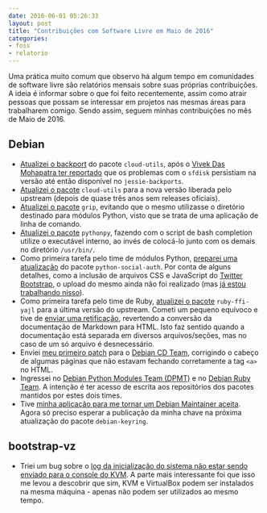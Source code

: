 ```yaml
---
date: 2016-06-01 05:26:33
layout: post
title: "Contribuições com Software Livre em Maio de 2016"
categories:
- foss
- relatorio
---
```


Uma prática muito comum que observo há algum tempo em comunidades de software livre são relatórios mensais sobre suas próprias contribuições. A ideia é informar sobre o que foi feito recentemente, assim como atrair pessoas que possam se interessar em projetos nas mesmas áreas para trabalharem comigo. Sendo assim, seguem minhas contribuições no mês de Maio de 2016.

## Debian

* [Atualizei o backport][cloud-utils-backport-update] do pacote `cloud-utils`, após o [Vivek Das Mohapatra ter reportado][cloud-utils-sfdisk-bug] que os problemas com o `sfdisk` persistiam na versão até então disponível no `jessie-backports`.
* [Atualizei o pacote][cloud-utils-update] `cloud-utils` para a nova versão liberada pelo upstream (depois de quase três anos sem releases oficiais).
* [Atualizei o pacote][grip-update] `grip`, evitando que o mesmo utilizasse o diretório destinado para módulos Python, visto que se trata de uma aplicação de linha de comando.
* [Atualizei o pacote][pythonpy-update] `pythonpy`, fazendo com o script de bash completion utilize o executável interno, ao invés de colocá-lo junto com os demais no diretório `/usr/bin/`.
* Como primeira tarefa pelo time de módulos Python, [preparei uma atualização][python-social-auth-update] do pacote `python-social-auth`. Por conta de alguns detalhes, como a inclusão de arquivos CSS e JavaScript do [Twitter Bootstrap][bootstrap], o upload do mesmo ainda não foi realizado (mas [já estou trabalhando nisso][python-social-auth-repack]).
* Como primeira tarefa pelo time de Ruby, [atualizei o pacote][ruby-yajl-update-1] `ruby-ffi-yajl` para a última versão do upstream. Cometi um pequeno equívoco e tive de [enviar uma retificação][ruby-yajl-update-2], revertendo a conversão da documentação de Markdown para HTML. Isto faz sentido quando a documentação está separada em diversos arquivos/seções, mas no caso de um só arquivo é desnecessário.
* Enviei [meu primeiro patch][debian-cd-html] para o [Debian CD Team][debian-cd-team], corrigindo o cabeço de algumas páginas que não estavam fechando corretamente a tag `<a>` no HTML.
* Ingressei no [Debian Python Modules Team (DPMT)][debian-dpmt] e no [Debian Ruby Team][debian-ruby]. A intenção é ter acesso de escrita aos repositórios dos pacotes mantidos por estes dois times.
* Tive [minha aplicação para me tornar um Debian Maintainer aceita][debian-newmaint-accepted]. Agora só preciso esperar a publicação da minha chave na próxima atualização do pacote `debian-keyring`.

## bootstrap-vz

* Triei um bug sobre o [log da inicialização do sistema não estar sendo enviado para o console do KVM][bvz-console-bug]. A parte mais interessante foi que isso me levou a descobrir que sim, KVM e VirtualBox podem ser instalados na mesma máquina - apenas não podem ser utilizados ao mesmo tempo.


[bootstrap]: https://getbootstrap.com/
[bvz-console-bug]: https://github.com/andsens/bootstrap-vz/pull/320
[cloud-utils-backport-update]: https://lists.debian.org/debian-backports-changes/2016/05/msg00096.html
[cloud-utils-sfdisk-bug]: https://lists.debian.org/debian-cloud/2016/05/msg00014.html
[cloud-utils-update]: https://lists.debian.org/debian-devel-changes/2016/05/msg02129.html
[debian-cd-html]: https://lists.debian.org/debian-cd/2016/05/msg00057.html
[debian-cd-team]: https://wiki.debian.org/Teams/DebianCd
[debian-dpmt]: https://wiki.debian.org/Teams/PythonModulesTeam
[debian-newmaint-accepted]: https://bugs.debian.org/cgi-bin/bugreport.cgi?bug=821296#10
[debian-ruby]: https://wiki.debian.org/Teams/Ruby
[grip-update]: https://lists.debian.org/debian-devel-changes/2016/05/msg01957.html
[python-social-auth-repack]: https://lists.debian.org/debian-python/2016/05/msg00077.html
[python-social-auth-update]: https://lists.debian.org/debian-python/2016/05/msg00061.html
[pythonpy-update]: https://lists.debian.org/debian-devel-changes/2016/05/msg02207.html
[ruby-yajl-update-1]: https://lists.debian.org/debian-devel-changes/2016/05/msg00549.html
[ruby-yajl-update-2]: https://lists.debian.org/debian-devel-changes/2016/05/msg00787.html
